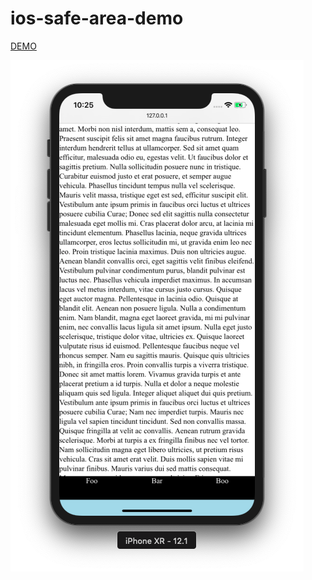 # ios-safe-area-demo

[DEMO](https://ios-safe-area-demo.netlify.com/)

![screenshot](https://github.com/TETRA2000/ios-safe-area-demo/raw/master/.github/img.png)
